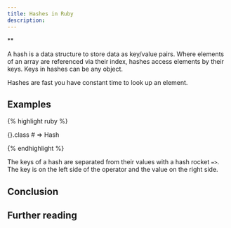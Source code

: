```yaml
---
title: Hashes in Ruby
description:
---
```

**

A hash is a data structure to store data as key/value pairs. Where elements of an array are referenced via their
index, hashes access elements by their keys. Keys in hashes can be any object.

Hashes are fast you have constant time to look up an element.


## Examples

{% highlight ruby %}

{}.class # => Hash

{% endhighlight %}


The keys of a hash are separated from their values with a hash rocket `=>`. The key is on the left side of the
operator and the value on the right side.
## Conclusion


## Further reading

